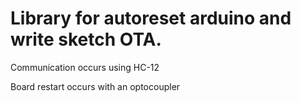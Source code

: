 # Library for autoreset arduino and write sketch OTA.

Communication occurs using HC-12

Board restart occurs with an optocoupler
